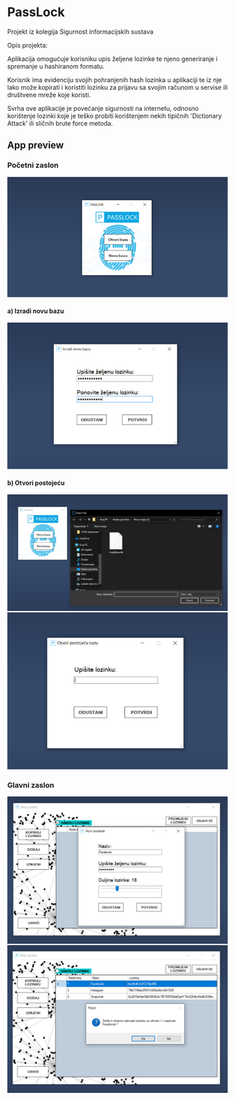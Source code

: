# PassLock

Projekt iz kolegija Sigurnost informacijskih sustava

Opis projekta:

Aplikacija omogućuje korisniku upis željene lozinke te njeno
generiranje i spremanje u hashiranom formatu.

Korisnik ima evidenciju svojih pohranjenih hash lozinka u aplikaciji
te iz nje lako može kopirati i koristiti lozinku za prijavu sa svojim računom u servise
ili društvene mreže koje koristi.

Svrha ove aplikacije je povećanje sigurnosti na internetu, odnosno korištenje
lozinki koje je teško probiti korištenjem nekih tipičnih 'Dictionary
Attack' ili sličnih brute force metoda.

## App preview

### Početni zaslon

![Početni_zaslon](Slike/1.PNG?raw=true "App start")

#### a) Izradi novu bazu

![Izradi_novu](Slike/2.PNG?raw=true "App new database")

#### b) Otvori postojeću

![Otvori_postojecu](Slike/12.PNG?raw=true "App existing database")
![Otvori_postojecu2](Slike/13.PNG?raw=true "App existing database 2")

### Glavni zaslon

![Slika aplikacije](Slike/6.PNG?raw=true "App preview")
![Slika aplikacije2](Slike/9.PNG?raw=true "App preview 2")
